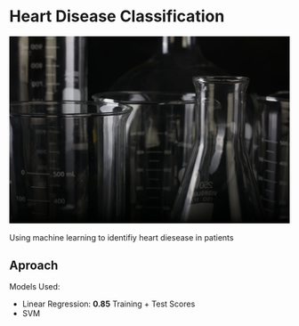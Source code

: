 # Heart Disease Classification 

![beaker](img/beaker.jpeg)


Using machine learning to identifiy heart diesease in patients 

## Aproach 

Models Used:

- Linear Regression: <b>0.85</b> Training + Test Scores
- SVM
